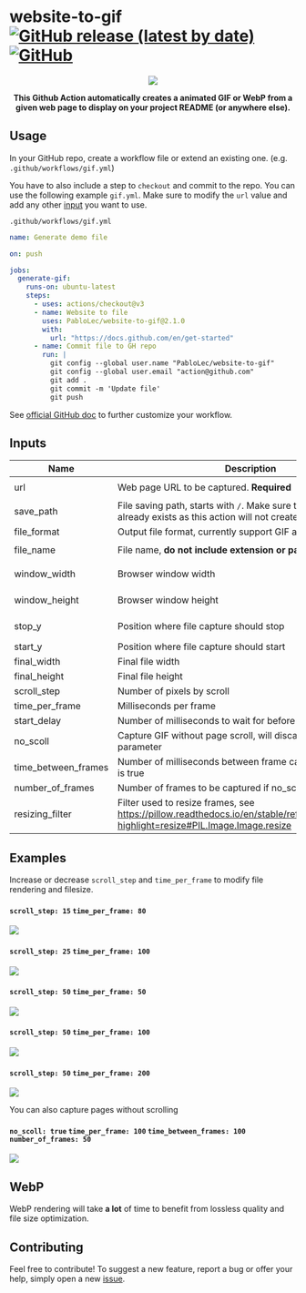 # website-to-gif [![GitHub release (latest by date)](https://img.shields.io/github/v/release/pablolec/website-to-gif)](https://github.com/PabloLec/website-to-gif/releases/) [![GitHub](https://img.shields.io/github/license/pablolec/website-to-gif)](https://github.com/PabloLec/website-to-gif/blob/main/LICENSE)


<p align="center">
    <img src="docs/images/ss_15_tps_80.gif">
</p>
<p align="center">
    <b>This Github Action automatically creates a animated GIF or WebP from a given web page to display on your project README (or anywhere else).</b>
</p>

## Usage


In your GitHub repo, create a workflow file or extend an existing one. (e.g. `.github/workflows/gif.yml`)

You have to also include a step to `checkout` and commit to the repo.
You can use the following example `gif.yml`. Make sure to modify the `url` value and add any other [input](#Inputs) you want to use.

`.github/workflows/gif.yml`
``` yaml
name: Generate demo file

on: push

jobs:
  generate-gif:
    runs-on: ubuntu-latest
    steps:
      - uses: actions/checkout@v3
      - name: Website to file
        uses: PabloLec/website-to-gif@2.1.0
        with:
          url: "https://docs.github.com/en/get-started"
      - name: Commit file to GH repo
        run: |
          git config --global user.name "PabloLec/website-to-gif"
          git config --global user.email "action@github.com"
          git add .
          git commit -m 'Update file'
          git push
```

See [official GitHub doc](https://docs.github.com/en/actions/reference/workflow-syntax-for-github-actions) to further customize your workflow.

## Inputs

| Name                 | Description                                                                                                                   | Default         | Example                          |
|----------------------|-------------------------------------------------------------------------------------------------------------------------------|-----------------|----------------------------------|
| url                  | Web page URL to be captured. **Required**                                                                                                   |                 | `url: "https://docs.github.com"` |
| save_path            | File saving path, starts with `/`. Make sure the path you provide already exists as this action will not create any directory. | repo root       | `save_path: "/docs/images/"`     |
| file_format          | Output file format, currently support GIF and WebP                                                                             | GIF             | `file_format: "WebP"`            |
| file_name            | File name, **do not include extension or path**                                                                                | demo            | `file_name: "ss_25_tps_100"`     |
| window_width         | Browser window width                                                                                                          | 1920 (px)       | `window_width: 1366`             |
| window_height        | Browser window height                                                                                                         | 1080 (px)       | `window_height: 768`             |
| stop_y               | Position where file capture should stop                                                                                       | bottom of page  | `stop_y: 800`                    |
| start_y              | Position where file capture should start                                                                                      | 0 (px)          | `start_y: 1024`                  |
| final_width          | Final file width                                                                                                              | 640 (px)        | `final_width: 1024`              |
| final_height         | Final file height                                                                                                             | 360 (px)        | `final_height: 576`              |
| scroll_step          | Number of pixels by scroll                                                                                                    | 25 (px)         | `scroll_step: 50`                |
| time_per_frame       | Milliseconds per frame                                                                                                        | 100 (ms)        | `time_per_frame: 200`            |
| start_delay          | Number of milliseconds to wait for before starting capture                                                                    | 0 (ms)          | `start_delay: 100`               |
| no_scoll             | Capture GIF without page scroll, will discard any scroll related parameter                                                    | false           | `no_scoll: true`                 |
| time_between_frames  | Number of milliseconds between frame captures if no_scroll is true                                                            | 100 (ms)        | `time_between_frames: 200`       |
| number_of_frames     | Number of frames to be captured if no_scroll is true                                                                           | 20              | `number_of_frames: 50`           |
| resizing_filter      | Filter used to resize frames, see https://pillow.readthedocs.io/en/stable/reference/Image.html?highlight=resize#PIL.Image.Image.resize | LANCZOS         | `resizing_filter: "LANCZOS"`     |

## Examples

Increase or decrease `scroll_step` and `time_per_frame` to modify file rendering and filesize.

#### `scroll_step: 15` `time_per_frame: 80`
![](/docs/images/ss_15_tps_80.gif)
#### `scroll_step: 25` `time_per_frame: 100`
![](/docs/images/ss_25_tps_100.gif)
#### `scroll_step: 50` `time_per_frame: 50`
![](/docs/images/ss_50_tps_50.gif)
#### `scroll_step: 50` `time_per_frame: 100`
![](/docs/images/ss_50_tps_100.gif)
#### `scroll_step: 50` `time_per_frame: 200`
![](/docs/images/ss_50_tps_200.gif)

You can also capture pages without scrolling

#### `no_scoll: true` `time_per_frame: 100` `time_between_frames: 100` `number_of_frames: 50`
![](/docs/images/animated_no_scroll.gif)

## WebP

WebP rendering will take **a lot** of time to benefit from lossless quality and file size optimization.

## Contributing

Feel free to contribute!
To suggest a new feature, report a bug or offer your help, simply open a new [issue](https://github.com/PabloLec/website-to-gif/issues).
